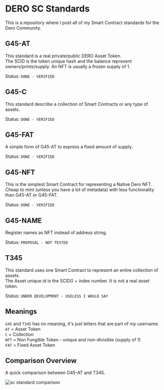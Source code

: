 # DERO SC Standards

This is a repository where I post all of my Smart Contract standards for the Dero Community.  

## G45-AT

This standard is a real private/public DERO Asset Token.  
The SCID is the token unique hash and the balance represent owners/prints/supply. An NFT is usually a frozen supply of 1.  

Status: `DONE - VERIFIED`  

## G45-C

This standard describe a collection of Smart Contracts or any type of assets.  

Status: `DONE - VERIFIED`  

## G45-FAT

A simple form of G45-AT to express a fixed amount of supply.  

Status: `DONE - VERIFIED`  

## G45-NFT

This is the simplest Smart Contract for representing a Native Dero NFT.  
Cheap to mint (unless you have a lot of metadata) with less functionality than G45-AT or G45-FAT.  

Status: `DONE - VERIFIED`  

## G45-NAME

Register names as NFT instead of address string.  

Status: `PROPOSAL - NOT TESTED`  

## T345

This standard uses one Smart Contract to represent an entire collection of assets.  
The Asset unique id is the SCID() + index number. It is not a real asset token.  

Status: `UNDER DEVELOPMENT - USELESS I WOULD SAY`  

## Meanings

`G45` and `T345` has no meaning, it's just letters that are part of my username.  
`AT` = Asset Token  
`C` = Collection  
`NFT` = Non Fungible Token - unique and non-divisible (supply of 1)  
`FAT` = Fixed Asset Token  

## Comparison Overview

A quick comparison between G45-AT and T345.  

![sc standard comparison](https://github.com/g45t345rt/DERO-SC-Standards/blob/master/sc_comparison.png?raw=true)
